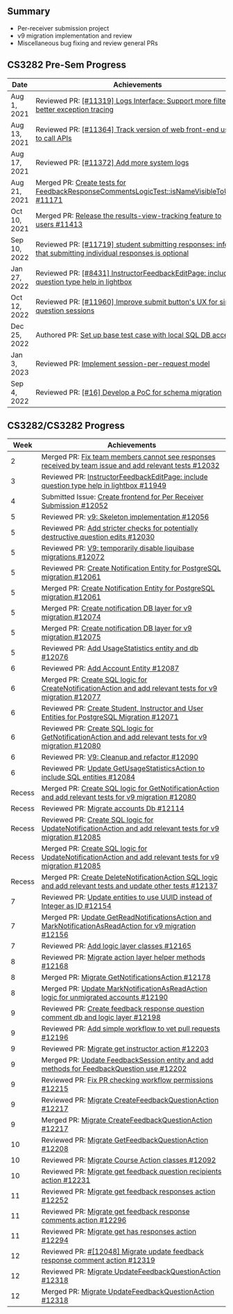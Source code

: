## Summary
- Per-receiver submission project
- v9 migration implementation and review
- Miscellaneous bug fixing and review general PRs

## CS3282 Pre-Sem Progress

|Date|Achievements|
|----|------------|
|Aug 1, 2021|Reviewed PR: [[#11319] Logs Interface: Support more filters + better exception tracing](https://github.com/TEAMMATES/teammates/pull/11320)|
|Aug 13, 2021|Reviewed PR: [[#11364] Track version of web front-end used to call APIs](https://github.com/TEAMMATES/teammates/pull/11365)|
|Aug 17, 2021|Reviewed PR: [[#11372] Add more system logs](https://github.com/TEAMMATES/teammates/pull/11373)|
|Aug 21, 2021|Merged PR: [Create tests for FeedbackResponseCommentsLogicTest::isNameVisibleToUser #11171](https://github.com/TEAMMATES/teammates/pull/11171)|
|Oct 10, 2021|Merged PR: [Release the results-view-tracking feature to users #11413](https://github.com/TEAMMATES/teammates/pull/11413)|
|Sep 10, 2022|Reviewed PR: [[#11719] student submitting responses: inform that submitting individual responses is optional](https://github.com/TEAMMATES/teammates/pull/11944)|
|Jan 27, 2022|Reviewed PR: [[#8431] InstructorFeedbackEditPage: include question type help in lightbox](https://github.com/TEAMMATES/teammates/pull/11949)|
|Oct 12, 2022|Reviewed PR: [[#11960] Improve submit button's UX for single question sessions](https://github.com/TEAMMATES/teammates/pull/11966)|
|Dec 25, 2022|Authored PR: [Set up base test case with local SQL DB access](https://github.com/zhaojj2209/teammates/pull/29)|
|Jan 3, 2023|Reviewed PR: [Implement session-per-request model](https://github.com/zhaojj2209/teammates/pull/27)|
|Sep 4, 2022|Reviewed PR: [[#16] Develop a PoC for schema migration](https://github.com/zhaojj2209/teammates/pull/23)|


## CS3282/CS3282 Progress

|Week|Achievements|
|----|------------|
|2|Merged PR: [Fix team members cannot see responses received by team issue and add relevant tests #12032](https://github.com/TEAMMATES/teammates/pull/12032)|
|3|Reviewed PR: [InstructorFeedbackEditPage: include question type help in lightbox #11949](https://github.com/TEAMMATES/teammates/pull/11949)|
|4|Submitted Issue: [Create frontend for Per Receiver Submission #12052](https://github.com/TEAMMATES/teammates/issues/12052)|
|5|Reviewed PR: [v9: Skeleton implementation #12056](https://github.com/TEAMMATES/teammates/pull/12056)|
|5|Reviewed PR: [Add stricter checks for potentially destructive question edits #12030](https://github.com/TEAMMATES/teammates/pull/12030)|
|5|Reviewed PR: [V9: temporarily disable liquibase migrations #12072](https://github.com/TEAMMATES/teammates/pull/12072)|
|5|Reviewed PR: [Create Notification Entity for PostgreSQL migration #12061](https://github.com/TEAMMATES/teammates/pull/12061)|
|5|Merged PR: [Create Notification Entity for PostgreSQL migration #12061](https://github.com/TEAMMATES/teammates/pull/12061)|
|5|Merged PR: [Create notification DB layer for v9 migration #12074](https://github.com/TEAMMATES/teammates/pull/12074)|
|5|Merged PR: [Create notification DB layer for v9 migration #12075](https://github.com/TEAMMATES/teammates/pull/12075)|
|5|Reviewed PR: [Add UsageStatistics entity and db #12076](https://github.com/TEAMMATES/teammates/pull/12076)|
|6|Reviewed PR: [Add Account Entity #12087](https://github.com/TEAMMATES/teammates/pull/12087)|
|6|Merged PR: [Create SQL logic for CreateNotificationAction and add relevant tests for v9 migration #12077](https://github.com/TEAMMATES/teammates/pull/12077)|
|6|Reviewed PR: [Create Student, Instructor and User Entities for PostgreSQL Migration #12071](https://github.com/TEAMMATES/teammates/pull/12071)|
|6|Reviewed PR: [Create SQL logic for GetNotificationAction and add relevant tests for v9 migration #12080](https://github.com/TEAMMATES/teammates/pull/12080)|
|6|Reviewed PR: [V9: Cleanup and refactor #12090](https://github.com/TEAMMATES/teammates/pull/12090)|
|6|Reviewed PR: [Update GetUsageStatisticsAction to include SQL entities #12084](https://github.com/TEAMMATES/teammates/pull/12084)|
|Recess|Merged PR: [Create SQL logic for GetNotificationAction and add relevant tests for v9 migration #12080](https://github.com/TEAMMATES/teammates/pull/12080)|
|Recess|Reviewed PR: [Migrate accounts Db #12114](https://github.com/TEAMMATES/teammates/pull/12114)|
|Recess|Reviewed PR: [Create SQL logic for UpdateNotificationAction and add relevant tests for v9 migration #12085](https://github.com/TEAMMATES/teammates/pull/12085)|
|Recess|Merged PR: [Create SQL logic for UpdateNotificationAction and add relevant tests for v9 migration #12085](https://github.com/TEAMMATES/teammates/pull/12085)|
|Recess|Merged PR: [Create DeleteNotificationAction SQL logic and add relevant tests and update other tests #12137](https://github.com/TEAMMATES/teammates/pull/12137)|
|7|Reviewed PR: [Update entities to use UUID instead of Integer as ID #12154](https://github.com/TEAMMATES/teammates/pull/12154)|
|7|Merged PR: [Update GetReadNotificationsAction and MarkNotificationAsReadAction for v9 migration #12156](https://github.com/TEAMMATES/teammates/pull/12156)|
|7|Reviewed PR: [Add logic layer classes #12165](https://github.com/TEAMMATES/teammates/pull/12165)|
|8|Reviewed PR: [Migrate action layer helper methods #12168](https://github.com/TEAMMATES/teammates/pull/12168)|
|8|Merged PR: [Migrate GetNotificationsAction #12178](https://github.com/TEAMMATES/teammates/pull/12178)|
|8|Merged PR: [Update MarkNotificationAsReadAction logic for unmigrated accounts #12190](https://github.com/TEAMMATES/teammates/pull/12190)|
|9|Reviewed PR: [Create feedback response question comment db and logic layer #12198](https://github.com/TEAMMATES/teammates/pull/12198)|
|9|Reviewed PR: [Add simple workflow to vet pull requests #12196](https://github.com/TEAMMATES/teammates/pull/12196)|
|9|Reviewed PR: [Migrate get instructor action #12203](https://github.com/TEAMMATES/teammates/pull/12203)|
|9|Merged PR: [Update FeedbackSession entity and add methods for FeedbackQuestion use #12202](https://github.com/TEAMMATES/teammates/pull/12202)|
|9|Reviewed PR: [Fix PR checking workflow permissions #12215](https://github.com/TEAMMATES/teammates/pull/12215)|
|9|Reviewed PR: [Migrate CreateFeedbackQuestionAction #12217](https://github.com/TEAMMATES/teammates/pull/12217)|
|9|Merged PR: [Migrate CreateFeedbackQuestionAction #12217](https://github.com/TEAMMATES/teammates/pull/12217)|
|10|Reviewed PR: [Migrate GetFeedbackQuestionAction #12208](https://github.com/TEAMMATES/teammates/pull/12208)|
|10|Reviewed PR: [Migrate Course Action classes #12092](https://github.com/TEAMMATES/teammates/pull/12092)|
|10|Reviewed PR: [Migrate get feedback question recipients action #12231](https://github.com/TEAMMATES/teammates/pull/12231)|
|11|Reviewed PR: [Migrate get feedback responses action #12252](https://github.com/TEAMMATES/teammates/pull/12252)|
|11|Reviewed PR: [Migrate get feedback response comments action #12296](https://github.com/TEAMMATES/teammates/pull/12296)|
|11|Reviewed PR: [Migrate get has responses action #12294](https://github.com/TEAMMATES/teammates/pull/12294)|
|12|Reviewed PR: [#[12048] Migrate update feedback response comment action #12319](https://github.com/TEAMMATES/teammates/pull/12319)|
|12|Reviewed PR: [Migrate UpdateFeedbackQuestionAction #12318](https://github.com/TEAMMATES/teammates/pull/12318)|
|12|Merged PR: [Migrate UpdateFeedbackQuestionAction #12318](https://github.com/TEAMMATES/teammates/pull/12318)|
